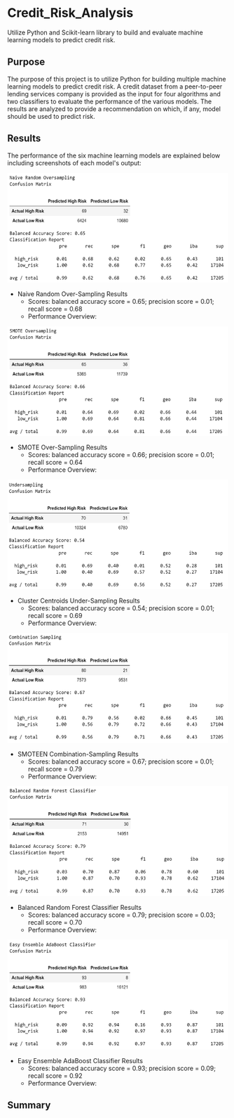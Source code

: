 # Credit_Risk_Analysis

Utilize Python and Scikit-learn library to build and evaluate machine learning models to predict credit risk.

## Purpose

The purpose of this project is to utilize Python for building multiple machine learning models to predict credit risk.  A credit dataset from a peer-to-peer lending services company is provided as the input for four algorithms and two classifiers to evaluate the performance of the various models.  The results are analyzed to provide a recommendation on which, if any, model should be used to predict risk. 


## Results

The performance of the six machine learning models are explained below including screenshots of each model's output:

<img src="https://github.com/dschul01/Credit_Risk_Analysis/blob/main/Images/Naive_Random_Oversampling.png" width="600" height="250">

* Naive Random Over-Sampling Results
	- Scores: balanced accuracy score = 0.65; precision score = 0.01; recall score = 0.68
	- Performance Overview:
	 
<img src="https://github.com/dschul01/Credit_Risk_Analysis/blob/main/Images/SMOTE_Oversampling.png" width="600" height="250">

* SMOTE Over-Sampling Results
	- Scores: balanced accuracy score = 0.66; precision score = 0.01; recall score = 0.64
	- Performance Overview:

<img src="https://github.com/dschul01/Credit_Risk_Analysis/blob/main/Images/Undersampling.png" width="600" height="250">

* Cluster Centroids Under-Sampling Results
	- Scores: balanced accuracy score = 0.54; precision score = 0.01; recall score = 0.69 
	- Performance Overview:

<img src="https://github.com/dschul01/Credit_Risk_Analysis/blob/main/Images/Combination_Sampling.png" width="600" height="250">

* SMOTEEN Combination-Sampling Results
	- Scores: balanced accuracy score = 0.67; precision score = 0.01; recall score = 0.79
	- Performance Overview:

<img src="https://github.com/dschul01/Credit_Risk_Analysis/blob/main/Images/Balanced_Random_Forest_Classifier.png" width="600" height="250">

* Balanced Random Forest Classifier Results
	- Scores: balanced accuracy score = 0.79; precision score = 0.03; recall score = 0.70
	- Performance Overview:

<img src="https://github.com/dschul01/Credit_Risk_Analysis/blob/main/Images/Easy_Ensemble_AdaBoost_Classifier.png" width="600" height="250">

* Easy Ensemble AdaBoost Classifier Results
	- Scores: balanced accuracy score = 0.93; precision score = 0.09; recall score = 0.92
	- Performance Overview:


## Summary

